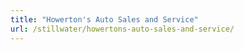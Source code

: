 ```yaml
---
title: "Howerton's Auto Sales and Service"
url: /stillwater/howertons-auto-sales-and-service/
---
```

